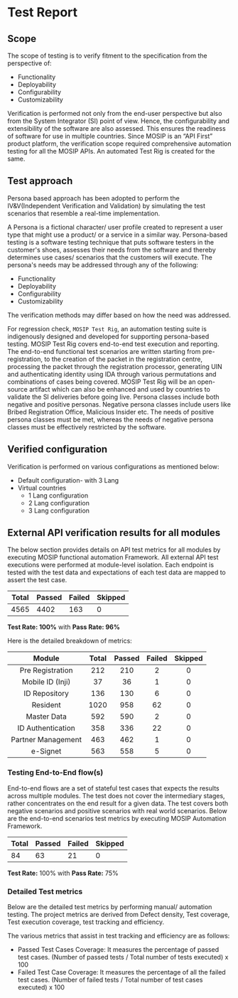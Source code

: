 # Test Report

## Scope

The scope of testing is to verify fitment to the specification from the perspective of:

* Functionality
* Deployability
* Configurability
* Customizability

Verification is performed not only from the end-user perspective but also from the System Integrator (SI) point of view. Hence, the configurability and extensibility of the software are also assessed. This ensures the readiness of software for use in multiple countries. Since MOSIP is an “API First” product platform, the verification scope required comprehensive automation testing for all the MOSIP APIs. An automated Test Rig is created for the same.

## Test approach

Persona based approach has been adopted to perform the IV\&V(Independent Verification and Validation) by simulating the test scenarios that resemble a real-time implementation.

A Persona is a fictional character/ user profile created to represent a user type that might use a product/ or a service in a similar way. Persona-based testing is a software testing technique that puts software testers in the customer's shoes, assesses their needs from the software and thereby determines use cases/ scenarios that the customers will execute. The persona's needs may be addressed through any of the following:

* Functionality
* Deployability
* Configurability
* Customizability

The verification methods may differ based on how the need was addressed.

For regression check, `MOSIP Test Rig`, an automation testing suite is indigenously designed and developed for supporting persona-based testing. MOSIP Test Rig covers end-to-end test execution and reporting. The end-to-end functional test scenarios are written starting from pre-registration, to the creation of the packet in the registration centre, processing the packet through the registration processor, generating UIN and authenticating identity using IDA through various permutations and combinations of cases being covered. MOSIP Test Rig will be an open-source artifact which can also be enhanced and used by countries to validate the SI deliveries before going live. Persona classes include both negative and positive personas. Negative persona classes include users like Bribed Registration Office, Malicious Insider etc. The needs of positive persona classes must be met, whereas the needs of negative persona classes must be effectively restricted by the software.

## Verified configuration

Verification is performed on various configurations as mentioned below:

* Default configuration- with 3 Lang
* Virtual countries
  * 1 Lang configuration
  * 2 Lang configuration
  * 3 Lang configuration

## External API verification results for all modules

The below section provides details on API test metrics for all modules by executing MOSIP functional automation Framework. All external API test executions were performed at module-level isolation. Each endpoint is tested with the test data and expectations of each test data are mapped to assert the test case.

| **Total** | **Passed** | **Failed** | **Skipped** |
| --------- | ---------- | ---------- | ----------- |
| 4565      | 4402       | 163        | 0           |

**Test Rate: 100%** with **Pass Rate: 96%**

Here is the detailed breakdown of metrics:

|     **Module**     | **Total** | **Passed** | **Failed** | **Skipped** |
| :----------------: | :-------: | :--------: | :--------: | :---------: |
|  Pre Registration  |    212    |     210    |      2     |      0      |
|  Mobile ID (Inji)  |     37    |     36     |      1     |      0      |
|    ID Repository   |    136    |     130    |      6     |      0      |
|      Resident      |    1020   |     958    |     62     |      0      |
|     Master Data    |    592    |     590    |      2     |      0      |
|  ID Authentication |    358    |     336    |     22     |      0      |
| Partner Management |    463    |     462    |      1     |      0      |
|      e-Signet      |    563    |     558    |      5     |      0      |

### Testing End-to-End flow(s)

End-to-end flows are a set of stateful test cases that expects the results across multiple modules. The test does not cover the intermediary stages, rather concentrates on the end result for a given data. The test covers both negative scenarios and positive scenarios with real world scenarios. Below are the end-to-end scenarios test metrics by executing MOSIP Automation Framework.

| **Total** | **Passed** | **Failed** | **Skipped** |
| --------- | ---------- | ---------- | ----------- |
| 84        | 63         | 21         | 0           |

**Test Rate:** 100% with **Pass Rate:** 75%

### Detailed Test metrics

Below are the detailed test metrics by performing manual/ automation testing. The project metrics are derived from Defect density, Test coverage, Test execution coverage, test tracking and efficiency.

The various metrics that assist in test tracking and efficiency are as follows:

* Passed Test Cases Coverage: It measures the percentage of passed test cases. (Number of passed tests / Total number of tests executed) x 100
* Failed Test Case Coverage: It measures the percentage of all the failed test cases. (Number of failed tests / Total number of test cases executed) x 100
